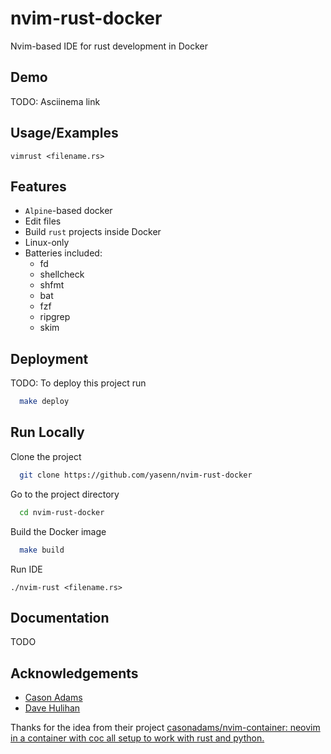# nvim-rust-docker
Nvim-based IDE for rust development in Docker

## Demo

TODO: Asciinema link

  
## Usage/Examples

```
vimrust <filename.rs>
```

  
## Features

- `Alpine`-based docker
- Edit files 
- Build `rust` projects inside Docker
- Linux-only
- Batteries included:
  - fd
  - shellcheck
  - shfmt
  - bat
  - fzf
  - ripgrep
  - skim

  
## Deployment

TODO: To deploy this project run

```bash
  make deploy
```

  
## Run Locally

Clone the project

```bash
  git clone https://github.com/yasenn/nvim-rust-docker
```

Go to the project directory

```bash
  cd nvim-rust-docker
```

Build the Docker image

```bash
  make build
```

Run IDE

```
./nvim-rust <filename.rs>
```
  
## Documentation

TODO

  
## Acknowledgements

 - [Cason Adams](https://github.com/casonadams)
 - [Dave Hulihan](https://github.com/dhulihan)

Thanks for the idea from their project [casonadams/nvim-container: neovim in a container with coc all setup to work with rust and python.](https://github.com/casonadams/nvim-container)
